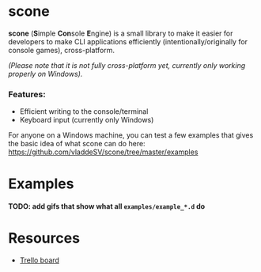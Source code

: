 # scone
**scone** (**S**imple **Con**sole **E**ngine) is a small library to make it easier for developers to make CLI applications efficiently (intentionally/originally for console games), cross-platform.

*(Please note that it is not fully cross-platform yet, currently only working properly on Windows).*

### Features:
* Efficient writing to the console/terminal
* Keyboard input (currently only Windows)

For anyone on a Windows machine, you can test a few examples that gives the basic idea of what scone can do here: https://github.com/vladdeSV/scone/tree/master/examples

# Examples

#### TODO: add gifs that show what all `examples/example_*.d` do

# Resources
* [Trello board](https://trello.com/b/EFTaQJZa/scone)
